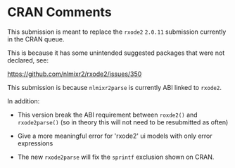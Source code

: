 # CRAN Comments

This submission is meant to replace the `rxode2` `2.0.11` submission currently in the CRAN queue.

This is because it has some unintended suggested packages that were not declared, see:

https://github.com/nlmixr2/rxode2/issues/350

This submission is because `nlmixr2parse` is currently ABI linked to `rxode2`.

In addition:

- This version break the ABI requirement between `roxde2()` and
  `rxode2parse()` (so in theory this will not need to be resubmitted
  as often)

- Give a more meaningful error for 'rxode2' ui models with only error expressions 

- The new `rxode2parse` will fix the `sprintf` exclusion shown on CRAN.

